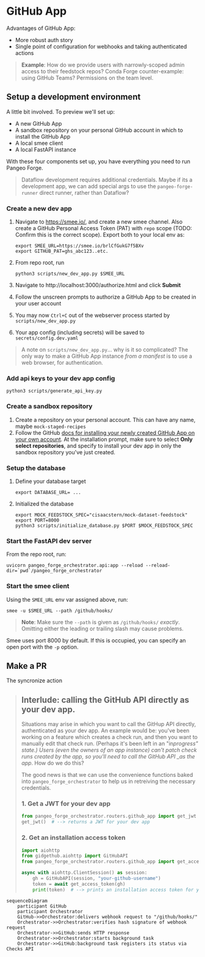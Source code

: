# GitHub App

Advantages of GitHub App:

- More robust auth story
- Single point of configuration for webhooks and taking authenticated actions

> **Example**: How do we provide users with narrowly-scoped admin access to their feedstock repos?
> Conda Forge counter-example: using GitHub Teams? Permissions on the team level.

## Setup a development environment

A little bit involved. To preview we'll set up:

- A new GitHub App
- A sandbox repository on your personal GitHub account in which to install the GitHub App
- A local smee client
- A local FastAPI instance

With these four components set up, you have everything you need to run Pangeo Forge.

> Dataflow development requires additional credentials. Maybe if its a development app, we
> can add special args to use the `pangeo-forge-runner` direct runner, rather than Dataflow?

### Create a new dev app

1. Navigate to https://smee.io/, and create a new smee channel. Also create a GitHub Personal Access Token (PAT) with `repo` scope (TODO: Confirm this is the correct scope). Export both to your local env as:

   ```console
   export SMEE_URL=https://smee.io/brlCfGukG7f5BXv
   export GITHUB_PAT=ghs_abc123..etc.
   ```

2. From repo root, run
   ```console
   python3 scripts/new_dev_app.py $SMEE_URL
   ```
3. Navigate to http://localhost:3000/authorize.html and click **Submit**
4. Follow the unscreen prompts to authorize a GitHub App to be created in your user account
5. You may now `Ctrl+C` out of the webserver process started by `scripts/new_dev_app.py`
6. Your app config (including secrets) will be saved to `secrets/config.dev.yaml`

> A note on `scripts/new_dev_app.py`... why is it so complicated? The only way to make a GitHub App
> instance _from a manifest_ is to use a web browser, for authentication.

### Add api keys to your dev app config

```console
python3 scripts/generate_api_key.py
```

### Create a sandbox repository

1. Create a repository on your personal account. This can have any name, maybe `mock-staged-recipes`
2. Follow the GitHub [docs for installing your newly created GitHub App on your own account](https://docs.github.com/en/developers/apps/managing-github-apps/installing-github-apps#installing-your-private-github-app-on-your-repository). At the installation prompt, make sure to select **Only select repositories**, and specify to install your dev app in only the sandbox repository you've just created.

### Setup the database

1. Define your database target

   ```
   export DATABASE_URL= ...
   ```

2. Initialized the database

   ```console
   export MOCK_FEEDSTOCK_SPEC="cisaacstern/mock-dataset-feedstock"
   export PORT=8000
   python3 scripts/initialize_database.py $PORT $MOCK_FEEDSTOCK_SPEC
   ```

### Start the FastAPI dev server

From the repo root, run:

```
uvicorn pangeo_forge_orchestrator.api:app --reload --reload-dir=`pwd`/pangeo_forge_orchestrator
```

### Start the smee client

Using the `SMEE_URL` env var assigned above, run:

```
smee -u $SMEE_URL --path /github/hooks/
```

> **Note**: Make sure the `--path` is given as `/github/hooks/` _exactly_. Omitting either the leading or trailing slash may cause problems.

Smee uses port 8000 by default. If this is occupied, you can specify an open port with the `-p`
option.

## Make a PR

The syncronize action

> ## Interlude: calling the GitHub API directly as your dev app.
>
> Situations may arise in which you want to call the GitHup API directly, authenticated as your
> dev app. An example would be: you've been working on a feature which creates a check run, and then
> you want to manually edit that check run. (Perhaps it's been left in an "in*progress" state.) Users
> (even the owners of an app instance) can't patch check runs created by the app, so you'll need to
> call the GitHub API \_as the app*. How do we do this?
>
> The good news is that we can use the convenience functions baked into `pangeo_forge_orchestrator`
> to help us in retreiving the necessary credentials.
>
> ### 1. Get a JWT for your dev app
>
> ```python
> from pangeo_forge_orchestrator.routers.github_app import get_jwt
> get_jwt()  # --> returns a JWT for your dev app
> ```
>
> ### 2. Get an installation access token
>
> ```python
> import aiohttp
> from gidgethub.aiohttp import GitHubAPI
> from pangeo_forge_orchestrator.routers.github_app import get_access_token
>
> async with aiohttp.ClientSession() as session:
>     gh = GitHubAPI(session, "your-github-username")
>     token = await get_access_token(gh)
>     print(token)  # --> prints an installation access token for your dev app
> ```

```mermaid
sequenceDiagram
    participant GitHub
    participant Orchestrator
    GitHub->>Orchestrator:delivers webhook request to "/github/hooks/"
    Orchestrator->>Orchestrator:verifies hash signature of webhook request
    Orchestrator->>GitHub:sends HTTP response
    Orchestrator->>Orchestrator:starts background task
    Orchestrator->>GitHub:background task registers its status via Checks API

```
